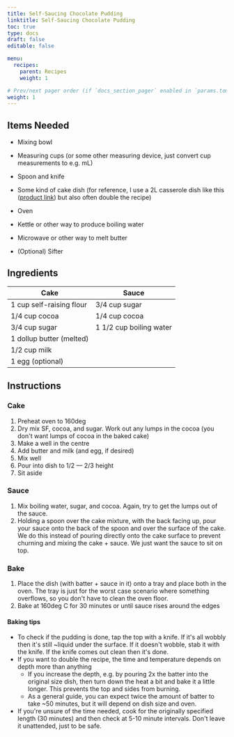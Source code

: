 ```yaml
---
title: Self-Saucing Chocolate Pudding
linktitle: Self-Saucing Chocolate Pudding
toc: true
type: docs
draft: false
editable: false

menu:
  recipes:
    parent: Recipes
    weight: 1

# Prev/next pager order (if `docs_section_pager` enabled in `params.toml`)
weight: 1
---
```


## Items Needed

 - Mixing bowl

 - Measuring cups (or some other measuring device, just convert cup measurements to e.g. mL)

 - Spoon and knife

 - Some kind of cake dish (for reference, I use a 2L casserole dish like this ([product link](https://www.sainsburys.co.uk/gol-ui/product/oven-tableware/sainsburys-home-glass-2l-casserole-lidded-dish)) but also often double the recipe)

 - Oven

 - Kettle or other way to produce boiling water

 - Microwave or other way to melt butter

 - (Optional) Sifter

## Ingredients

| Cake                     | Sauce                   |
| ------------------------ | ----------------------- |
| 1 cup self-raising flour | 3/4 cup sugar           |
| 1/4 cup cocoa	           | 1/4 cup cocoa           |
| 3/4 cup sugar            | 1 1/2 cup boiling water |
| 1 dollup butter (melted) |                         |
| 1/2 cup milk             |                         |
| 1 egg (optional)         |                         |

## Instructions

### Cake

1. Preheat oven to 160deg
2. Dry mix SF, cocoa, and sugar. Work out any lumps in the cocoa (you don't want lumps of cocoa in the baked cake)
3. Make a well in the centre
4. Add butter and milk (and egg, if desired)
5. Mix well
6. Pour into dish to 1/2 — 2/3 height
7. Sit aside

### Sauce

1. Mix boiling water, sugar, and cocoa. Again, try to get the lumps out of the sauce.
2. Holding a spoon over the cake mixture, with the back facing up, pour your sauce onto the back of the spoon and over the surface of the cake. We do this instead of pouring directly onto the cake surface to prevent churning and mixing the cake + sauce. We just want the sauce to sit on top.

### Bake

1. Place the dish (with batter + sauce in it) onto a tray and place both in the oven. The tray is just for the worst case scenario where something overflows, so you don't have to clean the oven floor.
2. Bake at 160deg C for 30 minutes or until sauce rises around the edges

#### Baking tips

 - To check if the pudding is done, tap the top with a knife. If it's all wobbly then it's still ~liquid under the surface. If it doesn't wobble, stab it with the knife. If the knife comes out clean then it's done.
 - If you want to double the recipe, the time and temperature depends on depth more than anything
     - If you increase the depth, e.g. by pouring 2x the batter into the original size dish, then turn down the heat a bit and bake it a little longer. This prevents the top and sides from burning.
     - As a general guide, you can expect twice the amount of batter to take ~50 minutes, but it will depend on dish size and oven.
 - If you're unsure of the time needed, cook for the originally specified length (30 minutes) and then check at 5-10 minute intervals. Don't leave it unattended, just to be safe.
